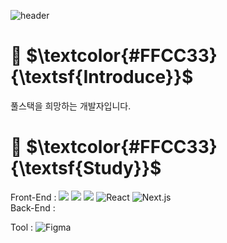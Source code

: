 ![header](https://capsule-render.vercel.app/api?type=transparent&height=300&section=header&text=HELLO👋&fontSize=90&fontColor=FFCC33)

 # 💬 $\textcolor{#FFCC33}{\textsf{Introduce}}$  
풀스택을 희망하는 개발자입니다.  



 # 🌱 $\textcolor{#FFCC33}{\textsf{Study}}$  
Front-End : <img src="https://img.shields.io/badge/-HTML-E34F26?style=flat&logo=HTML5&logoColor=white"/>
<img src="https://img.shields.io/badge/-CSS-1572B6?style=flat&logo=CSS3&logoColor=white"/>
<img src="https://img.shields.io/badge/-JavaScript-F7DF1E?style=flat&logo=JavaScript&logoColor=white"/>
<img alt="React" src ="https://img.shields.io/badge/React-61DAFB.svg?&logo=React&logoColor=black"/>
<img alt="Next.js" src ="https://img.shields.io/badge/Next.js-000000.svg?&style=for-the-badge&logo=Next.js&logoColor=white"/>  
Back-End : 

Tool : <img alt="Figma" src ="https://img.shields.io/badge/Figma-F24E1E.svg?&style=for-the-badge&logo=Figma&logoColor=white"/>


<!--
**Jang-SoHyeon/Jang-SoHyeon** is a ✨ _special_ ✨ repository because its `README.md` (this file) appears on your GitHub profile.

Here are some ideas to get you started:

- 🔭 I’m currently working on ...
- 🌱 I’m currently learning ...
- 👯 I’m looking to collaborate on ...
- 🤔 I’m looking for help with ...
- 💬 Ask me about ...
- 📫 How to reach me: ...
- 😄 Pronouns: ...
- ⚡ Fun fact: ...
-->

